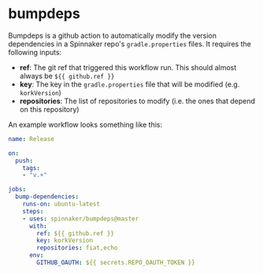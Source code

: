 # bumpdeps

Bumpdeps is a github action to automatically modify the version dependencies in a Spinnaker repo's
`gradle.properties` files. It requires the following inputs:

* **ref**: The git ref that triggered this workflow run. This should almost always be `${{ github.ref }}`
* **key**: The key in the `gradle.properties` file that will be modified (e.g. `korkVersion`)
* **repositories**: The list of repositories to modify (i.e. the ones that depend on this repository)

An example workflow looks something like this:

```yaml
name: Release

on:
  push:
    tags:
    - "v.+"

jobs:
  bump-dependencies:
    runs-on: ubuntu-latest
    steps:
    - uses: spinnaker/bumpdeps@master
      with:
        ref: ${{ github.ref }}
        key: korkVersion
        repositories: fiat,echo
      env:
        GITHUB_OAUTH: ${{ secrets.REPO_OAUTH_TOKEN }}
```
